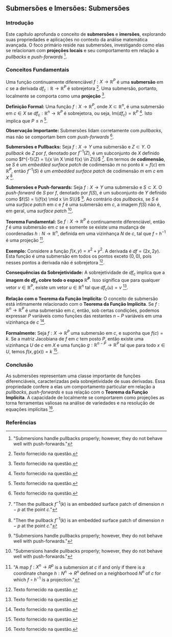 ## Submersões e Imersões: Submersões

### Introdução
Este capítulo aprofunda o conceito de **submersões** e **imersões**, explorando suas propriedades e aplicações no contexto da análise matemática avançada. O foco primário reside nas submersões, investigando como elas se relacionam com **projeções locais** e seu comportamento em relação a *pullbacks* e *push-forwards* [^208].

### Conceitos Fundamentais

Uma função continuamente diferenciável $f: X \rightarrow \mathbb{R}^P$ é uma **submersão** em $c$ se a derivada $df_c: \mathbb{R} \rightarrow \mathbb{R}^P$ é sobrejetora [^1]. Uma submersão, portanto, localmente se comporta como uma **projeção** [^1].

**Definição Formal:**
Uma função $f: X \rightarrow \mathbb{R}^P$, onde $X \subset \mathbb{R}^n$, é uma submersão em $c \in X$ se $df_c: \mathbb{R}^n \rightarrow \mathbb{R}^P$ é sobrejetora, ou seja, $\text{Im}(df_c) = \mathbb{R}^P$ [^1]. Isto implica que $P \leq n$ [^1].

**Observação Importante:**
Submersões lidam corretamente com *pullbacks*, mas não se comportam bem com *push-forwards* [^1].

**Submersões e Pullbacks:**
Seja $f: X \rightarrow Y$ uma submersão e $Z \subset Y$. O *pullback* de $Z$ por $f$, denotado por $f^{-1}(Z)$, é um subconjunto de $X$ definido como $f^{-1}(Z) = \\{x \in X \mid f(x) \in Z\\}$ [^27].
Em termos de **codimensão**, se $S$ é um *embedded surface patch* de codimensão $m$ no ponto $k = f(c)$ em $\mathbb{R}^P$, então $f^{-1}(S)$ é um *embedded surface patch* de codimensão $m$ em $c$ em $X$ [^27].

**Submersões e Push-forwards:**
Seja $f: X \rightarrow Y$ uma submersão e $S \subset X$. O *push-forward* de $S$ por $f$, denotado por $f(S)$, é um subconjunto de $Y$ definido como $f(S) = \\{f(x) \mid x \in S\\}$ [^212].
Ao contrário dos *pullbacks*, se $S$ é uma *surface patch* em $c$ e $f$ é uma submersão em $c$, a imagem $f(S)$ não é, em geral, uma *surface patch* [^212].

**Teorema Fundamental:**
Se $f: X \rightarrow \mathbb{R}^P$ é continuamente diferenciável, então $f$ é uma submersão em $c$ se e somente se existe uma mudança de coordenadas $h: N \rightarrow \mathbb{R}^n$, definida em uma vizinhança $N$ de $c$, tal que $f \circ h^{-1}$ é uma projeção [^209].

**Exemplo:**
Considere a função $f(x, y) = x^2 + y^2$. A derivada é $df = (2x, 2y)$. Esta função é uma submersão em todos os pontos exceto $(0, 0)$, pois nesses pontos a derivada não é sobrejetora [^1].

**Consequências da Sobrejetividade:**
A sobrejetividade de $df_c$ implica que a **imagem de $df_c$ cobre todo o espaço $\mathbb{R}^P$**. Isso significa que para qualquer vetor $v \in \mathbb{R}^P$, existe um vetor $u \in \mathbb{R}^n$ tal que $df_c(u) = v$ [^1].

**Relação com o Teorema da Função Implícita:**
O conceito de submersão está intimamente relacionado com o **Teorema da Função Implícita**. Se $f: \mathbb{R}^n \rightarrow \mathbb{R}^P$ é uma submersão em $c$, então, sob certas condições, podemos expressar $P$ variáveis como funções das restantes $n - P$ variáveis em uma vizinhança de $c$ [^1].

**Formalmente:**
Seja $f: X \rightarrow \mathbb{R}^P$ uma submersão em $c$, e suponha que $f(c) = k$. Se a matriz Jacobiana de $f$ em $c$ tem posto $P$, então existe uma vizinhança $U$ de $c$ em $X$ e uma função $g: \mathbb{R}^{n-P} \rightarrow \mathbb{R}^P$ tal que para todo $x \in U$, temos $f(x, g(x)) = k$ [^1].

### Conclusão

As submersões representam uma classe importante de funções diferenciáveis, caracterizadas pela sobrejetividade de suas derivadas. Essa propriedade confere a elas um comportamento particular em relação a *pullbacks*, *push-forwards* e sua relação com o **Teorema da Função Implícita**. A capacidade de localmente se comportarem como projeções as torna ferramentas valiosas na análise de variedades e na resolução de equações implícitas [^1].

### Referências
[^1]: Texto fornecido na questão.
[^208]: "Submersions handle pullbacks properly; however, they do not behave well with push-forwards."
[^209]: "A map $f : X^n → R^p$ is a submersion at $c$ if and only if there is a coordinate change $h : N^n → R^n$ defined on a neighborhood $N^n$ of $c$ for which $f \circ h^{-1}$ is a projection."
[^212]: "Submersions handle pullbacks properly; however, they do not behave well with push-forwards."
[^27]: "Then the pullback $f^{-1}(k)$ is an embedded surface patch of dimension $n - p$ at the point $c$."
<!-- END -->
